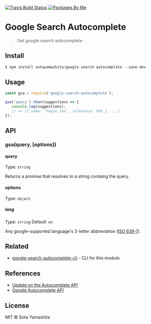 [travis-badge]:  https://img.shields.io/travis/sotayamashita/google-search-autocomplete.svg?maxAge=2592000&style=flat-square
[travis-link]:   https://travis-ci.org/sotayamashita/google-search-autocomplete
[package-badge]: https://img.shields.io/badge/packages-by_me-blue.svg?style=flat-square
[package-link]:  https://github.com/search?utf8=%E2%9C%93&q=package%2Buser%3Asotayamashita&type=Repositories&ref=searchresults

[![Travis Build Status][travis-badge]][travis-link]
[![Packages By Me][package-badge]][package-link]

# Google Search Autocomplete

> Get google search autocomplete


## Install

```javascript
$ npm install sotayamashita/google-search-autocomplete --save-dev
```


## Usage

```javascript
const gsa = require('google-search-autocomplete');

gsa('query').then(suggestions => {
   console.log(suggestions);
   // => [{ name: 'hogle zoo', relevance: 566 }, ...]
});
```


## API

### gsa(query, [options])

#### query

Type: `string`

Returns a promise that resolves to a string containg the query.

#### options

Type: `object`

##### lang

Type: `string`
Default: `en`

Any google-supported language's 2-letter abbreviation ([ISO 639-1](https://www.wikiwand.com/en/List_of_ISO_639-1_codes)).


## Related

* [google-search-autocomplete-cli](https://github.com/sotayamashita/google-search-autocomplete-cli) - CLI for this module.


## References

* [Update on the Autocomplete API](https://webmasters.googleblog.com/2015/07/update-on-autocomplete-api.html)
* [Google Autocomplete API](http://shreyaschand.com/blog/2013/01/03/google-autocomplete-api/)


## License

MIT © Sota Yamashita
